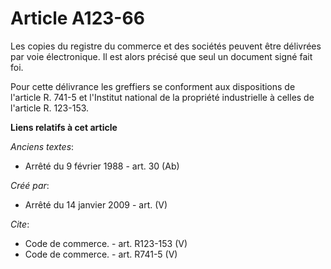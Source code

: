 # Article A123-66

Les copies du registre du commerce et des sociétés peuvent être délivrées par voie électronique. Il est alors précisé que
seul un document signé fait foi. 

Pour cette délivrance les greffiers se conforment aux dispositions de l'article R. 741-5 et l'Institut national de la
propriété industrielle à celles de l'article R. 123-153.

**Liens relatifs à cet article**

_Anciens textes_:

  - Arrêté du 9 février 1988 - art. 30 (Ab)

_Créé par_:

  - Arrêté du 14 janvier 2009 - art. (V)

_Cite_:

  - Code de commerce. - art. R123-153 (V)
  - Code de commerce. - art. R741-5 (V)
